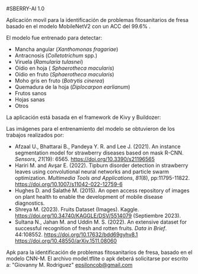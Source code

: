 #SBERRY-AI 1.0

Aplicación movil para la identificación de problemas fitosanitarios de fresa basado en el modelo MobileNetV2 con un ACC del 99.6% .

El modelo fue entrenado para detectar: 
- Mancha angular (*Xanthomonas fragariae*)
- Antracnosis (*Colletotrichum* spp.)
- Viruela (*Ramularia tulasnei*)
- Oídio en hoja ( *Sphaerotheca macularis*)
- Oídio en fruto (*Sphaerotheca macularis*)
- Moho gris en fruto (*Botrytis cinerea*)
- Quemadura de la hoja (*Diplocarpon earlianum*) 
- Frutos sanos 
- Hojas sanas
- Otros

La aplicación está basada en el framework de Kivy y Buildozer:

Las imágenes para el entrenamiento del modelo se obtuvieron de los trabajos realizados por:
- Afzaal U., Bhattarai B., Pandeya Y. R. and Lee J. (2021). An instance segmentation model for strawberry diseases based on mask R-CNN. *Sensors*, *21*(19): 6565. https://doi.org/10.3390/s21196565
- Hariri M. and Avşar E. (2022). Tipburn disorder detection in strawberry leaves using convolutional neural networks and particle swarm optimization. *Multimedia Tools and Applications*, *81*(8), pp:11795-11822. https://doi.org/10.1007/s11042-022-12759-6
- Hughes D. and Salathé M. (2015). An open access repository of images on plant health to enable the development of mobile disease diagnostics. 
- Shreya M. (2023). Fruits Dataset (Images). Kaggle. https://doi.org/10.34740/KAGGLE/DSV/5514079 (Septiembre 2023).
- Sultana N., Jahan M. and Uddin M. S. (2022). An extensive dataset for successful recognition of fresh and rotten fruits. *Data in Brief*. 44:108552. https://doi.org/10.17632/bdd69gyhv8.1
https://doi.org/10.48550/arXiv.1511.08060

Apk para la identificación de problemas fitosanitarios de fresa, basado en el modelo CNN-M.
El archivo model.tflite o apk deberá solicitarse por escrito a: "Giovanny M. Rodriguez" <epsiloncob@gmail.com>

